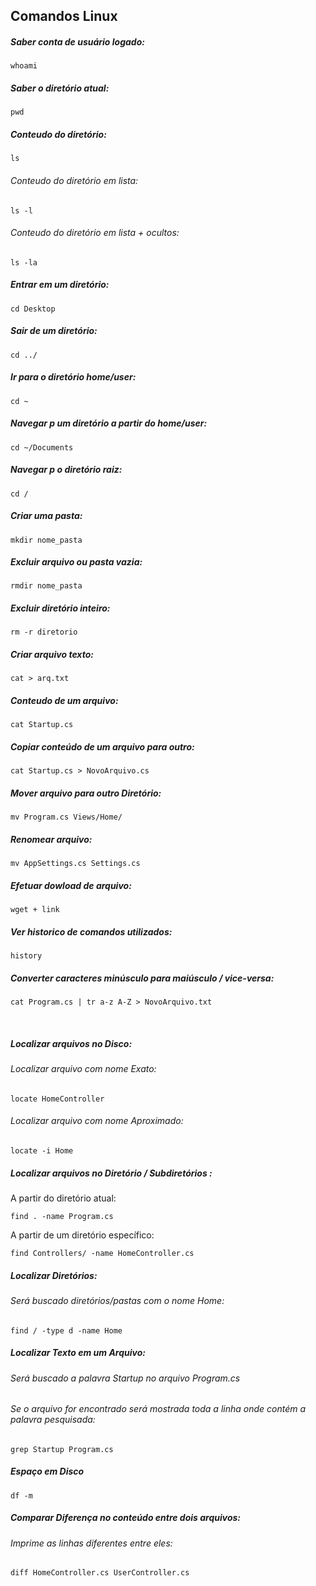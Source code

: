 ## Comandos Linux

##### Saber conta de usuário logado:
```
whoami
```

##### Saber o diretório atual:
```
pwd
```

##### Conteudo do diretório:
```
ls
```
###### Conteudo do diretório em lista:
```
ls -l
```
###### Conteudo do diretório em lista + ocultos:
```
ls -la
```


##### Entrar em um diretório:
```
cd Desktop
```

##### Sair de um diretório:
```
cd ../
```

##### Ir para o diretório home/user:
```
cd ~
``` 

##### Navegar p um diretório a partir do home/user:
```
cd ~/Documents
```

##### Navegar p o diretório raiz:
```
cd /
```

##### Criar uma pasta:
```
mkdir nome_pasta
```

##### Excluir arquivo ou pasta vazia:
```
rmdir nome_pasta
```

##### Excluir diretório inteiro:
```
rm -r diretorio
```

##### Criar arquivo texto:
```
cat > arq.txt
```

##### Conteudo de um arquivo:
```
cat Startup.cs
```

##### Copiar conteúdo de um arquivo para outro:
```
cat Startup.cs > NovoArquivo.cs
```

##### Mover arquivo para outro Diretório:
```
mv Program.cs Views/Home/
```

##### Renomear arquivo:
```
mv AppSettings.cs Settings.cs
```

##### Efetuar dowload de arquivo:
```
wget + link
```

##### Ver historico de comandos utilizados:
```
history 
```

##### Converter caracteres minúsculo para maiúsculo / vice-versa:
```
cat Program.cs | tr a-z A-Z > NovoArquivo.txt
```

<br>


##### Localizar arquivos no Disco:
###### Localizar arquivo com nome Exato:
```
locate HomeController
```

###### Localizar arquivo com nome Aproximado:
```
locate -i Home
```

##### Localizar arquivos no Diretório / Subdiretórios :
A partir do diretório atual:
```
find . -name Program.cs
```

A partir de um diretório específico:
```
find Controllers/ -name HomeController.cs
```

##### Localizar Diretórios:
###### Será buscado diretórios/pastas com o nome _Home_:
```
find / -type d -name Home
```

##### Localizar Texto em um Arquivo:
###### Será buscado a palavra _Startup_ no arquivo _Program.cs_
###### Se o arquivo for encontrado será mostrada toda a linha onde contém a palavra pesquisada:
```
grep Startup Program.cs
```

##### Espaço em Disco
```
df -m
```

##### Comparar Diferença no conteúdo entre dois arquivos:
###### Imprime as linhas diferentes entre eles:
```
diff HomeController.cs UserController.cs
```









